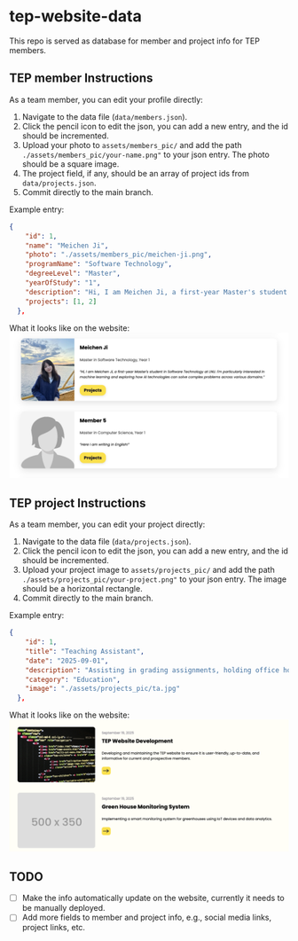 # tep-website-data
This repo is served as database for member and project info for TEP members.


## TEP member Instructions

As a team member, you can edit your profile directly:

1. Navigate to the data file (`data/members.json`).
2. Click the pencil icon to edit the json, you can add a new entry, and the id should be incremented.
3. Upload your photo to `assets/members_pic/` and add the path `./assets/members_pic/your-name.png"` to your json entry. The photo should be a square image.
4. The project field, if any, should be an array of project ids from `data/projects.json`.
5. Commit directly to the main branch.

Example entry:
```json
{
    "id": 1,
    "name": "Meichen Ji",
    "photo": "./assets/members_pic/meichen-ji.png",
    "programName": "Software Technology",
    "degreeLevel": "Master",
    "yearOfStudy": "1",
    "description": "Hi, I am Meichen Ji, a first-year Master's student in Software Technology at LNU. I'm particularly interested in machine learning and exploring how AI technologies can solve complex problems across various domains.",
    "projects": [1, 2]
  },
```

What it looks like on the website:
![member_example](./readme_img/member_example.png)


## TEP project Instructions
As a team member, you can edit your project directly:
1. Navigate to the data file (`data/projects.json`).
2. Click the pencil icon to edit the json, you can add a new entry, and the id should be incremented.
3. Upload your project image to `assets/projects_pic/` and add the path `./assets/projects_pic/your-project.png"` to your json entry. The image should be a horizontal rectangle.
4. Commit directly to the main branch.

Example entry:
```json
{
    "id": 1,
    "title": "Teaching Assistant",
    "date": "2025-09-01",
    "description": "Assisting in grading assignments, holding office hours, and supporting students in understanding course material.",
    "category": "Education",
    "image": "./assets/projects_pic/ta.jpg"
  },
```

What it looks like on the website:
![project_example](./readme_img/project_example.png)


## TODO
- [ ] Make the info automatically update on the website, currently it needs to be manually deployed.
- [ ] Add more fields to member and project info, e.g., social media links, project links, etc.
